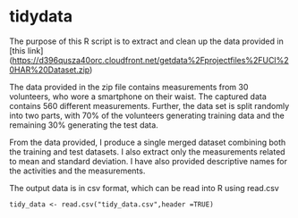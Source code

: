 # tidydata

The purpose of this R script is to extract and clean up the data provided in [this link] (https://d396qusza40orc.cloudfront.net/getdata%2Fprojectfiles%2FUCI%20HAR%20Dataset.zip)

The data provided in the zip file contains measurements from 30 volunteers, who wore a smartphone on their waist. The captured data contains 560 different measurements. Further, the data set is split randomly into two parts, with 70% of the volunteers generating training data and the remaining 30% generating the test data.

From the data provided, I produce a single merged dataset combining both the training and test datasets. I also extract only the measurements related to mean and standard deviation. I have also provided descriptive names for the activities and the measurements.

The output data is in csv format, which can be read into R using read.csv

`tidy_data <- read.csv("tidy_data.csv",header =TRUE)`